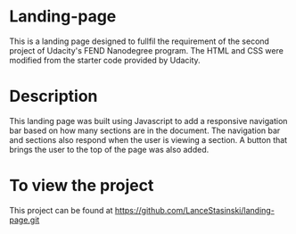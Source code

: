 # Landing-page
 This is a landing page designed to fullfil the requirement of the second project of Udacity's FEND Nanodegree program. The HTML and CSS were modified from the starter code provided by Udacity.

 # Description
 This landing page was built using Javascript to add a responsive navigation bar based on how many sections are in the document. The navigation bar and sections also respond when the user is viewing a section. A button that brings the user to the top of the page was also added.

# To view the project

This project can be found at https://github.com/LanceStasinski/landing-page.git